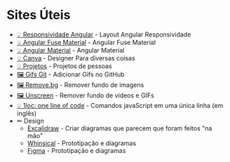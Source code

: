 # Sites Úteis


- [💡 Responsividade Angular](https://tburleson-layouts-demos.firebaseapp.com/#/docs) - Layout Angular Responsividade
- [💡 Angular Fuse Material](http://angular-material.fusetheme.com/) - Angular Fuse Material
- [💡 Angular Material](https://material.angular.io/) - Angular Material
- [💡 Canva](https://www.canva.com) - Designer Para diversas coisas
- [💡 Projetos](https://www.behance.net) - Projetos de pessoas
- [🖼 Gifs Git](https://medium.com/@adventuroussrv/how-to-add-gifs-to-your-github-profile-3c7de88cc305) - Adicionar Gifs no GitHub
- [🖼 Remove.bg](https://www.remove.bg) - Remover fundo de imagens
- [🖼 Unscreen](https://www.unscreen.com/) - Remover fundo de vídeos e GIFs
- [💡 1loc: one line of code](https://1loc.dev/) - Comandos javaScript em uma única linha (em inglês)
- ✏ Design
  - [Excalidraw](https://excalidraw.com) - Criar diagramas que parecem que foram feitos "na mão"
  - [Whinsical](https://whimsical.com) - Prototipação e diagramas
  - [Figma](https://www.figma.com) - Prototipação e diagramas
